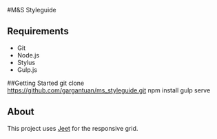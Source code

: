 #M&S Styleguide

## Requirements
- Git
- Node.js
- Stylus
- Gulp.js

##Getting Started
	git clone https://github.com/gargantuan/ms_styleguide.git
	npm install
	gulp serve
	
## About
This project uses [Jeet](http://www.jeet.gs) for the responsive grid. 